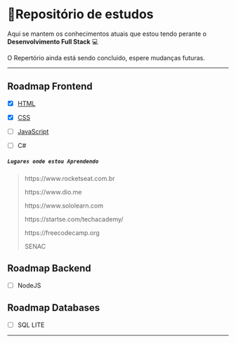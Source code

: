 # :memo:Repositório de estudos
Aqui se mantem os conhecimentos atuais que estou tendo perante o **Desenvolvimento Full Stack** :computer: 

O Repertório ainda está sendo concluido, espere mudanças futuras.

---

## Roadmap Frontend
- [x] <a href="https://github.com/uiowill/Acquirements/blob/main/Html-Study">HTML</a>
- [x] <a href="https://github.com/uiowill/Acquirements/blob/main/CSS-Study">CSS</a>
- [ ] <a href="https://github.com/uiowill/Acquirements/blob/main/JavaScript-Study">JavaScript</a> 
- [ ]  C#


##### `Lugares onde estou Aprendendo`

> <p>https://www.rocketseat.com.br
> <p>https://www.dio.me
> <p>https://www.sololearn.com
> <p>https://startse.com/techacademy/
> <p>https://freecodecamp.org 
> <p>SENAC

## Roadmap Backend
 - [ ] NodeJS
## Roadmap Databases
- [ ] SQL LITE

---




